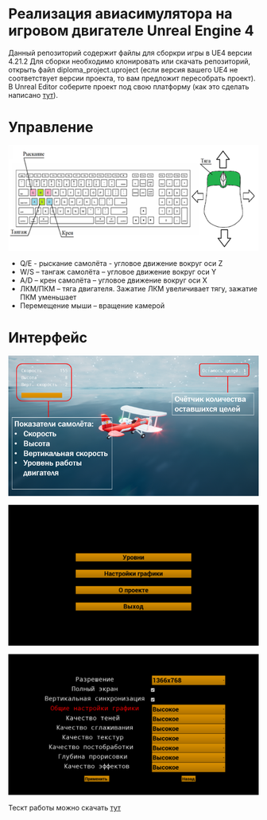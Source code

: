 # Реализация авиасимулятора на игровом двигателе Unreal Engine 4 

Данный репозиторий содержит файлы для сборкри игры в UE4 версии 4.21.2 Для сборки необходимо клонировать или скачать репозиторий, открыть файл diploma_project.uproject (если версия вашего UE4 не соответствует версии проекта, то вам предложит пересобрать проект). В Unreal Editor соберите проект под свою платформу (как это сделать написано [тут](https://docs.unrealengine.com/en-US/Engine/Basics/Projects/Packaging/index.html)).  

# Управление  

![alt text](/pics/control.png "Схема управления")
* Q/E - рыскание самолёта - угловое движение вокруг оси Z  
* W/S – тангаж самолёта – угловое движение вокруг оси Y  
* A/D – крен самолёта – угловое движение вокруг оси X  
* ЛКМ/ПКМ – тяга двигателя. Зажатие ЛКМ увеличивает тягу, зажатие ПКМ уменьшает  
* Перемещение мыши – вращение камерой  

# Интерфейс  
![alt text](/pics/UI.png "Интерфейс пользователя")  

![alt text](/pics/menu.png "Главное меню")  

![alt text](/pics/settings.png "Меню настроек графики")  

Тескт работы можно скачать [тут](https://www.dropbox.com/s/cu47vyxm169a23e/Diploma.pdf?dl=0)

